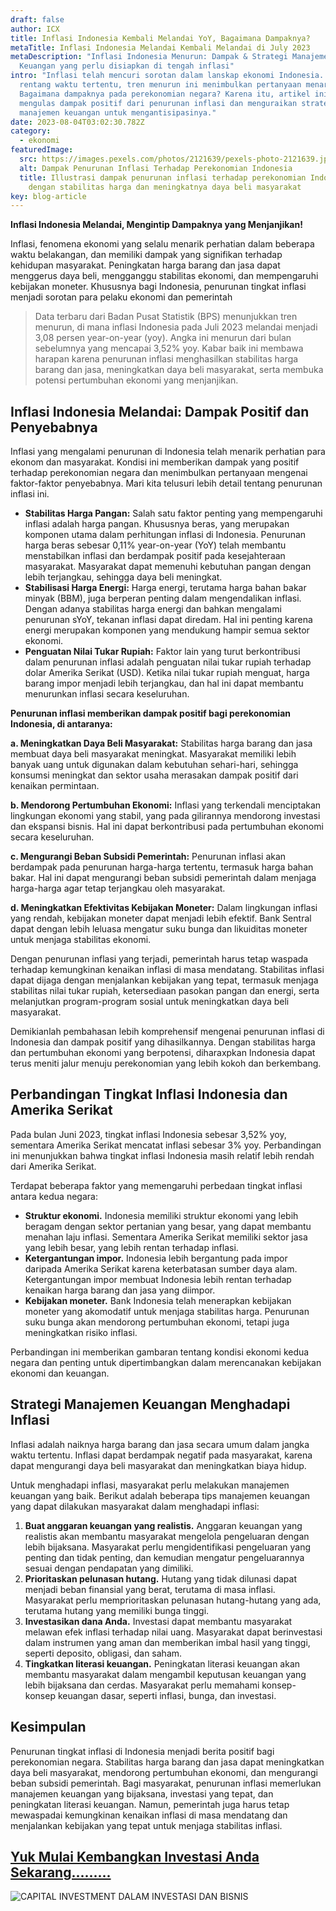 ```yaml
---
draft: false
author: ICX
title: Inflasi Indonesia Kembali Melandai YoY, Bagaimana Dampaknya?
metaTitle: Inflasi Indonesia Melandai Kembali Melandai di July 2023
metaDescription: "Inflasi Indonesia Menurun: Dampak & Strategi Manajemen
  Keuangan yang perlu disiapkan di tengah inflasi"
intro: "Inflasi telah mencuri sorotan dalam lanskap ekonomi Indonesia. Dalam
  rentang waktu tertentu, tren menurun ini menimbulkan pertanyaan menarik:
  Bagaimana dampaknya pada perekonomian negara? Karena itu, artikel ini akan
  mengulas dampak positif dari penurunan inflasi dan menguraikan strategi
  manajemen keuangan untuk mengantisipasinya."
date: 2023-08-04T03:02:30.782Z
category:
  - ekonomi
featuredImage:
  src: https://images.pexels.com/photos/2121639/pexels-photo-2121639.jpeg?auto=compress&cs=tinysrgb&w=600
  alt: Dampak Penurunan Inflasi Terhadap Perekonomian Indonesia
  title: Illustrasi dampak penurunan inflasi terhadap perekonomian Indonesia
    dengan stabilitas harga dan meningkatnya daya beli masyarakat
key: blog-article
---
```

**Inflasi Indonesia Melandai, Mengintip Dampaknya yang Menjanjikan!**

Inflasi, fenomena ekonomi yang selalu menarik perhatian dalam beberapa waktu belakangan, dan memiliki dampak yang signifikan terhadap kehidupan masyarakat. Peningkatan harga barang dan jasa dapat menggerus daya beli, mengganggu stabilitas ekonomi, dan mempengaruhi kebijakan moneter. Khususnya bagi Indonesia, penurunan tingkat inflasi menjadi sorotan para pelaku ekonomi dan pemerintah

> Data terbaru dari Badan Pusat Statistik (BPS) menunjukkan tren menurun, di mana inflasi Indonesia pada Juli 2023 melandai menjadi 3,08 persen year-on-year (yoy). Angka ini menurun dari bulan sebelumnya yang mencapai 3,52%  yoy. Kabar baik ini membawa harapan karena penurunan inflasi menghasilkan stabilitas harga barang dan jasa, meningkatkan daya beli masyarakat, serta membuka potensi pertumbuhan ekonomi yang menjanjikan.

## Inflasi Indonesia Melandai: Dampak Positif dan Penyebabnya

Inflasi yang mengalami penurunan di Indonesia telah menarik perhatian para ekonom dan masyarakat. Kondisi ini memberikan dampak yang positif terhadap perekonomian negara dan menimbulkan pertanyaan mengenai faktor-faktor penyebabnya. Mari kita telusuri lebih detail tentang penurunan inflasi ini.

* **Stabilitas Harga Pangan:** Salah satu faktor penting yang mempengaruhi inflasi adalah harga pangan. Khususnya beras, yang merupakan komponen utama dalam perhitungan inflasi di Indonesia. Penurunan harga beras sebesar 0,11% year-on-year (YoY) telah membantu menstabilkan inflasi dan berdampak positif pada kesejahteraan masyarakat. Masyarakat dapat memenuhi kebutuhan pangan dengan lebih terjangkau, sehingga daya beli meningkat.
* **Stabilisasi Harga Energi:** Harga energi, terutama harga bahan bakar minyak (BBM), juga berperan penting dalam mengendalikan inflasi. Dengan adanya stabilitas harga energi dan bahkan mengalami penurunan sYoY, tekanan inflasi dapat diredam. Hal ini penting karena energi merupakan komponen yang mendukung hampir semua sektor ekonomi.
* **Penguatan Nilai Tukar Rupiah:** Faktor lain yang turut berkontribusi dalam penurunan inflasi adalah penguatan nilai tukar rupiah terhadap dolar Amerika Serikat (USD). Ketika nilai tukar rupiah menguat, harga barang impor menjadi lebih terjangkau, dan hal ini dapat membantu menurunkan inflasi secara keseluruhan.

**Penurunan inflasi memberikan dampak positif bagi perekonomian Indonesia, di antaranya:**

**a. Meningkatkan Daya Beli Masyarakat:** Stabilitas harga barang dan jasa membuat daya beli masyarakat meningkat. Masyarakat memiliki lebih banyak uang untuk digunakan dalam kebutuhan sehari-hari, sehingga konsumsi meningkat dan sektor usaha merasakan dampak positif dari kenaikan permintaan.

**b. Mendorong Pertumbuhan Ekonomi:** Inflasi yang terkendali menciptakan lingkungan ekonomi yang stabil, yang pada gilirannya mendorong investasi dan ekspansi bisnis. Hal ini dapat berkontribusi pada pertumbuhan ekonomi secara keseluruhan.

**c. Mengurangi Beban Subsidi Pemerintah:** Penurunan inflasi akan berdampak pada penurunan harga-harga tertentu, termasuk harga bahan bakar. Hal ini dapat mengurangi beban subsidi pemerintah dalam menjaga harga-harga agar tetap terjangkau oleh masyarakat.

**d. Meningkatkan Efektivitas Kebijakan Moneter:** Dalam lingkungan inflasi yang rendah, kebijakan moneter dapat menjadi lebih efektif. Bank Sentral dapat dengan lebih leluasa mengatur suku bunga dan likuiditas moneter untuk menjaga stabilitas ekonomi.

Dengan penurunan inflasi yang terjadi, pemerintah harus tetap waspada terhadap kemungkinan kenaikan inflasi di masa mendatang. Stabilitas inflasi dapat dijaga dengan menjalankan kebijakan yang tepat, termasuk menjaga stabilitas nilai tukar rupiah, ketersediaan pasokan pangan dan energi, serta melanjutkan program-program sosial untuk meningkatkan daya beli masyarakat.

Demikianlah pembahasan lebih komprehensif mengenai penurunan inflasi di Indonesia dan dampak positif yang dihasilkannya. Dengan stabilitas harga dan pertumbuhan ekonomi yang berpotensi, diharaxpkan Indonesia dapat terus meniti jalur menuju perekonomian yang lebih kokoh dan berkembang.

## **Perbandingan Tingkat Inflasi Indonesia dan Amerika Serikat**

Pada bulan Juni 2023, tingkat inflasi Indonesia sebesar 3,52% yoy, sementara Amerika Serikat mencatat inflasi sebesar 3% yoy. Perbandingan ini menunjukkan bahwa tingkat inflasi Indonesia masih relatif lebih rendah dari Amerika Serikat.

Terdapat beberapa faktor yang memengaruhi perbedaan tingkat inflasi antara kedua negara:

* **Struktur ekonomi.** Indonesia memiliki struktur ekonomi yang lebih beragam dengan sektor pertanian yang besar, yang dapat membantu menahan laju inflasi. Sementara Amerika Serikat memiliki sektor jasa yang lebih besar, yang lebih rentan terhadap inflasi.
* **Ketergantungan impor.** Indonesia lebih bergantung pada impor daripada Amerika Serikat karena keterbatasan sumber daya alam. Ketergantungan impor membuat Indonesia lebih rentan terhadap kenaikan harga barang dan jasa yang diimpor.
* **Kebijakan moneter.** Bank Indonesia telah menerapkan kebijakan moneter yang akomodatif untuk menjaga stabilitas harga. Penurunan suku bunga akan mendorong pertumbuhan ekonomi, tetapi juga meningkatkan risiko inflasi.

Perbandingan ini memberikan gambaran tentang kondisi ekonomi kedua negara dan penting untuk dipertimbangkan dalam merencanakan kebijakan ekonomi dan keuangan.

## **Strategi Manajemen Keuangan Menghadapi Inflasi**

Inflasi adalah naiknya harga barang dan jasa secara umum dalam jangka waktu tertentu. Inflasi dapat berdampak negatif pada masyarakat, karena dapat mengurangi daya beli masyarakat dan meningkatkan biaya hidup.

Untuk menghadapi inflasi, masyarakat perlu melakukan manajemen keuangan yang baik. Berikut adalah beberapa tips manajemen keuangan yang dapat dilakukan masyarakat dalam menghadapi inflasi:

1. **Buat anggaran keuangan yang realistis.** Anggaran keuangan yang realistis akan membantu masyarakat mengelola pengeluaran dengan lebih bijaksana. Masyarakat perlu mengidentifikasi pengeluaran yang penting dan tidak penting, dan kemudian mengatur pengeluarannya sesuai dengan pendapatan yang dimiliki.
2. **Prioritaskan pelunasan hutang.** Hutang yang tidak dilunasi dapat menjadi beban finansial yang berat, terutama di masa inflasi. Masyarakat perlu memprioritaskan pelunasan hutang-hutang yang ada, terutama hutang yang memiliki bunga tinggi.
3. **Investasikan dana Anda.** Investasi dapat membantu masyarakat melawan efek inflasi terhadap nilai uang. Masyarakat dapat berinvestasi dalam instrumen yang aman dan memberikan imbal hasil yang tinggi, seperti deposito, obligasi, dan saham.
4. **Tingkatkan literasi keuangan.** Peningkatan literasi keuangan akan membantu masyarakat dalam mengambil keputusan keuangan yang lebih bijaksana dan cerdas. Masyarakat perlu memahami konsep-konsep keuangan dasar, seperti inflasi, bunga, dan investasi.

## K﻿esimpulan

Penurunan tingkat inflasi di Indonesia menjadi berita positif bagi perekonomian negara. Stabilitas harga barang dan jasa dapat meningkatkan daya beli masyarakat, mendorong pertumbuhan ekonomi, dan mengurangi beban subsidi pemerintah. Bagi masyarakat, penurunan inflasi memerlukan manajemen keuangan yang bijaksana, investasi yang tepat, dan peningkatan literasi keuangan. Namun, pemerintah juga harus tetap mewaspadai kemungkinan kenaikan inflasi di masa mendatang dan menjalankan kebijakan yang tepat untuk menjaga stabilitas inflasi.

## [Y﻿uk Mulai Kembangkan Investasi Anda Sekarang.........](https://icx.id/?utm_source=content_blog&utm_medium=blog&utm_campaign=blog&utm_id=content_blog&utm_content=blog_content)

![CAPITAL INVESTMENT DALAM INVESTASI DAN BISNIS](https://icx.id/img/snapinsta.app_346119647_1435083573982006_484823168912654359_n_1080-1-.jpg)

<!--EndFragment-->